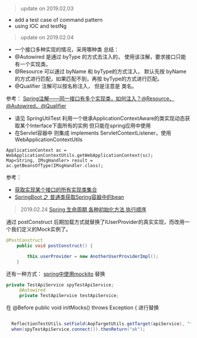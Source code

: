 > update on 2019.02.03 
- add a test case of command pattern
- using IOC and testNg

> update on 2019.02.04
- 一个接口多种实现的情况，采用哪种类 
总结：
- @Autowired 是通过 byType 的方式去注入的， 使用该注解，要求接口只能有一个实现类。
- @Resource 可以通过 byName 和 byType的方式注入， 默认先按 byName的方式进行匹配，如果匹配不到，再按 byType的方式进行匹配。
- @Qualifier 注解可以按名称注入， 但是注意是 类名。

参考：
[Spring注解——同一接口有多个实现类，如何注入？@Resource、@Autowired、@Qualifier](https://blog.csdn.net/u010476994/article/details/80986435) 


- 请见 SpringUtilTest 利用一个继承ApplicationContextAware的类实现动态获取某个Interface下面所有的实例
但只能在spring应用中使用
- 在Servlet容器中 则集成  implements ServletContextListener，使用 WebApplicationContextUtils
```$xslt
ApplicationContext ac = WebApplicationContextUtils.getWebApplicationContext(sc);
Map<String, IMsgHandler> result = ac.getBeansOfType(IMsgHandler.class);
```

参考：
*   [获取实现某个接口的所有实现类集合](https://blog.csdn.net/cyxinda/article/details/78586739) 
*  [SpringBoot 之 普通类获取Spring容器中的bean](https://www.cnblogs.com/s648667069/p/6489557.html)

> 2019.02.24 
[Spring 生命周期 各种初始化方法 执行顺序 ](https://blog.csdn.net/z69183787/article/details/78414659)

通过 postConstruct 后期加载方式就替换了IUserProvider的真实实现，而改用一个我们定义的Mock实例了。
```java
@PostConstruct
    public void postConstruct() {

        this.userProvider = new AnotherUserProviderImpl();
    }
```
还有一种方式：
[spring中使用mockito](https://www.cnblogs.com/syxchina/p/4150879.html)
替换 
```java
private TestApiService spyTestApiService;
     @Autowired
     private TestApiService testApiService;

```
在 @Before
  public void initMocks() throws Exception {
  进行替换
```java

  ReflectionTestUtils.setField(AopTargetUtils.getTarget(apiService), "testApiService", spyTestApiService);
  when(spyTestApiService.connect()).thenReturn("ok");
```
